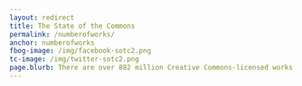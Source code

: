 ```yaml
---
layout: redirect
title: The State of the Commons
permalink: /numberofworks/
anchor: numberofworks
fbog-image: /img/facebook-sotc2.png
tc-image: /img/twitter-sotc2.png
page.blurb: There are over 882 million Creative Commons-licensed works on the internet.
---
```


